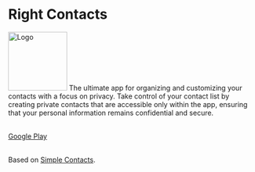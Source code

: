 # Right Contacts
<img alt="Logo" src="app/src/main/res/drawable/ic_launcher.png" width="120" />
The ultimate app for organizing and customizing your contacts with a focus on privacy. Take control of
your contact list by creating private contacts that are accessible only within the app,
ensuring that your personal information remains confidential and secure. <br><br>

[Google Play](https://play.google.com/store/apps/details?id=com.goodwy.contacts)</br></br>

Based on [Simple Contacts](https://github.com/SimpleMobileTools/Simple-Contacts).</br>
